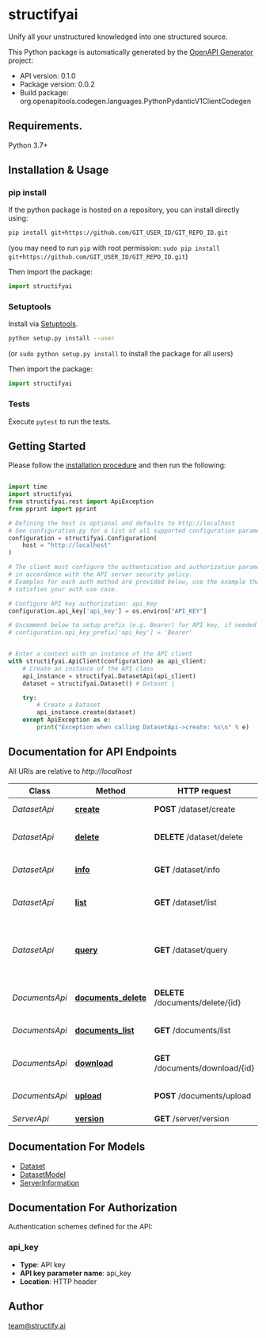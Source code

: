 # structifyai
Unify all your unstructured knowledged into one structured source.

This Python package is automatically generated by the [OpenAPI Generator](https://openapi-generator.tech) project:

- API version: 0.1.0
- Package version: 0.0.2
- Build package: org.openapitools.codegen.languages.PythonPydanticV1ClientCodegen

## Requirements.

Python 3.7+

## Installation & Usage
### pip install

If the python package is hosted on a repository, you can install directly using:

```sh
pip install git+https://github.com/GIT_USER_ID/GIT_REPO_ID.git
```
(you may need to run `pip` with root permission: `sudo pip install git+https://github.com/GIT_USER_ID/GIT_REPO_ID.git`)

Then import the package:
```python
import structifyai
```

### Setuptools

Install via [Setuptools](http://pypi.python.org/pypi/setuptools).

```sh
python setup.py install --user
```
(or `sudo python setup.py install` to install the package for all users)

Then import the package:
```python
import structifyai
```

### Tests

Execute `pytest` to run the tests.

## Getting Started

Please follow the [installation procedure](#installation--usage) and then run the following:

```python

import time
import structifyai
from structifyai.rest import ApiException
from pprint import pprint

# Defining the host is optional and defaults to http://localhost
# See configuration.py for a list of all supported configuration parameters.
configuration = structifyai.Configuration(
    host = "http://localhost"
)

# The client must configure the authentication and authorization parameters
# in accordance with the API server security policy.
# Examples for each auth method are provided below, use the example that
# satisfies your auth use case.

# Configure API key authorization: api_key
configuration.api_key['api_key'] = os.environ["API_KEY"]

# Uncomment below to setup prefix (e.g. Bearer) for API key, if needed
# configuration.api_key_prefix['api_key'] = 'Bearer'


# Enter a context with an instance of the API client
with structifyai.ApiClient(configuration) as api_client:
    # Create an instance of the API class
    api_instance = structifyai.DatasetApi(api_client)
    dataset = structifyai.Dataset() # Dataset | 

    try:
        # Create a Dataset
        api_instance.create(dataset)
    except ApiException as e:
        print("Exception when calling DatasetApi->create: %s\n" % e)

```

## Documentation for API Endpoints

All URIs are relative to *http://localhost*

Class | Method | HTTP request | Description
------------ | ------------- | ------------- | -------------
*DatasetApi* | [**create**](docs/DatasetApi.md#create) | **POST** /dataset/create | Create a Dataset
*DatasetApi* | [**delete**](docs/DatasetApi.md#delete) | **DELETE** /dataset/delete | Remove a kg from the database
*DatasetApi* | [**info**](docs/DatasetApi.md#info) | **GET** /dataset/info | Grabs a dataset by its id.
*DatasetApi* | [**list**](docs/DatasetApi.md#list) | **GET** /dataset/list | List knowledge graph
*DatasetApi* | [**query**](docs/DatasetApi.md#query) | **GET** /dataset/query | Query a dataset using conventional mechanisms like filter.
*DocumentsApi* | [**documents_delete**](docs/DocumentsApi.md#documents_delete) | **DELETE** /documents/delete/{id} | Delete a file from the database
*DocumentsApi* | [**documents_list**](docs/DocumentsApi.md#documents_list) | **GET** /documents/list | List all files in the database
*DocumentsApi* | [**download**](docs/DocumentsApi.md#download) | **GET** /documents/download/{id} | Download a file from the database
*DocumentsApi* | [**upload**](docs/DocumentsApi.md#upload) | **POST** /documents/upload | Add a new file to the database
*ServerApi* | [**version**](docs/ServerApi.md#version) | **GET** /server/version | Version


## Documentation For Models

 - [Dataset](docs/Dataset.md)
 - [DatasetModel](docs/DatasetModel.md)
 - [ServerInformation](docs/ServerInformation.md)


<a id="documentation-for-authorization"></a>
## Documentation For Authorization


Authentication schemes defined for the API:
<a id="api_key"></a>
### api_key

- **Type**: API key
- **API key parameter name**: api_key
- **Location**: HTTP header


## Author

team@structify.ai


